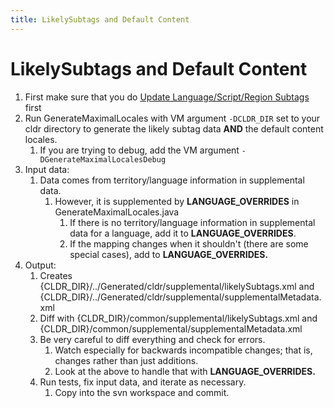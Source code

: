 ```yaml
---
title: LikelySubtags and Default Content
---
```


# LikelySubtags and Default Content

1. First make sure that you do [Update Language/Script/Region Subtags](https://cldr.unicode.org/development/updating-codes/update-languagescriptregion-subtags) first
2. Run GenerateMaximalLocales with VM argument ```-DCLDR_DIR``` set to your cldr directory to generate the likely subtag data **AND** the default content locales.
	1. If you are trying to debug, add the VM argument ```-DGenerateMaximalLocalesDebug```
3. Input data:
	1. Data comes from territory/language information in supplemental data.
		1. However, it is supplemented by **LANGUAGE\_OVERRIDES** in GenerateMaximalLocales.java
			1. If there is no territory/language information in supplemental data for a language, add it to **LANGUAGE\_OVERRIDES**.
			2. If the mapping changes when it shouldn't (there are some special cases), add to **LANGUAGE\_OVERRIDES.**
4. Output:
	1. Creates {CLDR\_DIR}/../Generated/cldr/supplemental/likelySubtags.xml and {CLDR\_DIR}/../Generated/cldr/supplemental/supplementalMetadata.xml
	2. Diff with {CLDR\_DIR}/common/supplemental/likelySubtags.xml and {CLDR\_DIR}/common/supplemental/supplementalMetadata.xml
	3. Be very careful to diff everything and check for errors.
		1. Watch especially for backwards incompatible changes; that is, changes rather than just additions.
		2. Look at the above to handle that with **LANGUAGE\_OVERRIDES.**
	4. Run tests, fix input data, and iterate as necessary.
		1. Copy into the svn workspace and commit.


